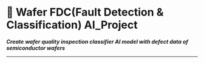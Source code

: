# 🔬 Wafer FDC(Fault Detection & Classification) AI_Project
***Create wafer quality inspection classifier AI model with defect data of semiconductor wafers***

---

<br />

